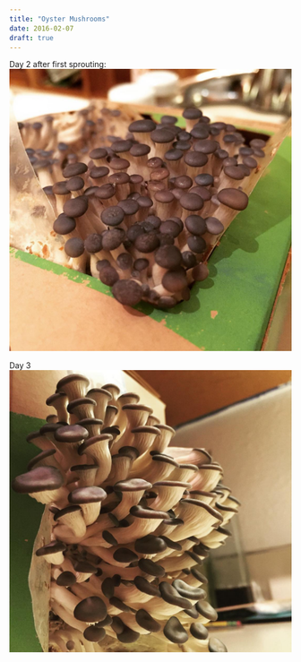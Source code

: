 ```yaml
---
title: "Oyster Mushrooms"
date: 2016-02-07
draft: true
---
```


Day 2 after first sprouting:
![Day 2](/blog/img/mushrooms_day_2.jpg)

Day 3
![Day 3](/blog/img/mushrooms_day_3.jpg)


